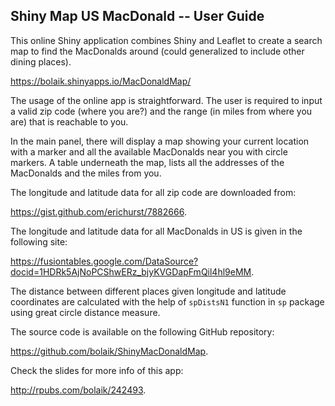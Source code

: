 ## Shiny Map US MacDonald -- User Guide

This online Shiny application combines Shiny and Leaflet to create a search map to find the MacDonalds around (could generalized to include other dining places).

<https://bolaik.shinyapps.io/MacDonaldMap/>

The usage of the online app is straightforward. The user is required to input a valid zip code (where you are?) and the range (in miles from where you are) that is reachable to you.

In the main panel, there will display a map showing your current location with a marker and all the available MacDonalds near you with circle markers. A table underneath the map, lists all the addresses of the MacDonalds and the miles from you.

The longitude and latitude data for all zip code are downloaded from: 

<https://gist.github.com/erichurst/7882666>.

The longitude and latitude data for all MacDonalds in US is given in the following site: 

<https://fusiontables.google.com/DataSource?docid=1HDRk5AjNoPCShwERz_bjyKVGDapFmQil4hl9eMM>.

The distance between different places given longitude and latitude coordinates are calculated with the help of `spDistsN1` function in `sp` package using great circle distance measure.

The source code is available on the following GitHub repository: 

<https://github.com/bolaik/ShinyMacDonaldMap>.

Check the slides for more info of this app:

<http://rpubs.com/bolaik/242493>.
